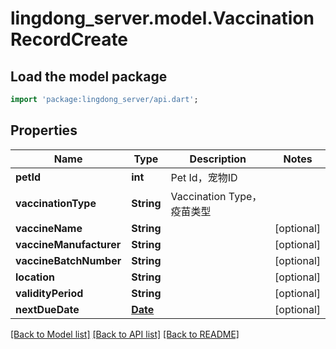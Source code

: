 # lingdong_server.model.VaccinationRecordCreate

## Load the model package
```dart
import 'package:lingdong_server/api.dart';
```

## Properties
Name | Type | Description | Notes
------------ | ------------- | ------------- | -------------
**petId** | **int** | Pet Id，宠物ID | 
**vaccinationType** | **String** | Vaccination Type，疫苗类型 | 
**vaccineName** | **String** |  | [optional] 
**vaccineManufacturer** | **String** |  | [optional] 
**vaccineBatchNumber** | **String** |  | [optional] 
**location** | **String** |  | [optional] 
**validityPeriod** | **String** |  | [optional] 
**nextDueDate** | [**Date**](Date.md) |  | [optional] 

[[Back to Model list]](../README.md#documentation-for-models) [[Back to API list]](../README.md#documentation-for-api-endpoints) [[Back to README]](../README.md)



